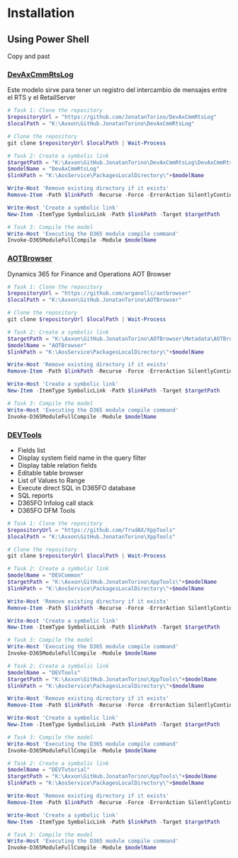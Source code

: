 
# Installation

## Using Power Shell
Copy and past

### [DevAxCmmRtsLog](https://github.com/JonatanTorino/DevAxCmmRtsLog)
Este modelo sirve para tener un registro del intercambio de mensajes entre el RTS y el RetailServer
```powershell
# Task 1: Clone the repository
$repositoryUrl = "https://github.com/JonatanTorino/DevAxCmmRtsLog"
$localPath = "K:\Axxon\GitHub.JonatanTorino\DevAxCmmRtsLog"

# Clone the repository
git clone $repositoryUrl $localPath | Wait-Process

# Task 2: Create a symbolic link
$targetPath = "K:\Axxon\GitHub.JonatanTorino\DevAxCmmRtsLog\DevAxCmmRtsLog"
$modelName = "DevAxCmmRtsLog"
$linkPath = "K:\AosService\PackagesLocalDirectory\"+$modelName

Write-Host 'Remove existing directory if it exists'
Remove-Item -Path $linkPath -Recurse -Force -ErrorAction SilentlyContinue

Write-Host 'Create a symbolic link'
New-Item -ItemType SymbolicLink -Path $linkPath -Target $targetPath

# Task 3: Compile the model
Write-Host 'Executing the D365 module compile command'
Invoke-D365ModuleFullCompile -Module $modelName

```

### [AOTBrowser](https://github.com/arganollc/aotbrowser)
Dynamics 365 for Finance and Operations AOT Browser
```powershell
# Task 1: Clone the repository
$repositoryUrl = "https://github.com/arganollc/aotbrowser"
$localPath = "K:\Axxon\GitHub.JonatanTorino\AOTBrowser"

# Clone the repository
git clone $repositoryUrl $localPath | Wait-Process

# Task 2: Create a symbolic link
$targetPath = "K:\Axxon\GitHub.JonatanTorino\AOTBrowser\Metadata\AOTBrowser"
$modelName = "AOTBrowser"
$linkPath = "K:\AosService\PackagesLocalDirectory\"+$modelName

Write-Host 'Remove existing directory if it exists'
Remove-Item -Path $linkPath -Recurse -Force -ErrorAction SilentlyContinue

Write-Host 'Create a symbolic link'
New-Item -ItemType SymbolicLink -Path $linkPath -Target $targetPath

# Task 3: Compile the model
Write-Host 'Executing the D365 module compile command'
Invoke-D365ModuleFullCompile -Module $modelName

```

### [DEVTools](https://github.com/TrudAX/XppTools)
- Fields list
- Display system field name in the query filter
- Display table relation fields
- Editable table browser
- List of Values to Range
- Execute direct SQL in D365FO database
- SQL reports
- D365FO Infolog call stack
- D365FO DFM Tools
```powershell
# Task 1: Clone the repository
$repositoryUrl = "https://github.com/TrudAX/XppTools"
$localPath = "K:\Axxon\GitHub.JonatanTorino\XppTools"

# Clone the repository
git clone $repositoryUrl $localPath | Wait-Process

# Task 2: Create a symbolic link
$modelName = "DEVCommon"
$targetPath = "K:\Axxon\GitHub.JonatanTorino\XppTools\"+$modelName
$linkPath = "K:\AosService\PackagesLocalDirectory\"+$modelName

Write-Host 'Remove existing directory if it exists'
Remove-Item -Path $linkPath -Recurse -Force -ErrorAction SilentlyContinue

Write-Host 'Create a symbolic link'
New-Item -ItemType SymbolicLink -Path $linkPath -Target $targetPath

# Task 3: Compile the model
Write-Host 'Executing the D365 module compile command'
Invoke-D365ModuleFullCompile -Module $modelName

# Task 2: Create a symbolic link
$modelName = "DEVTools"
$targetPath = "K:\Axxon\GitHub.JonatanTorino\XppTools\"+$modelName
$linkPath = "K:\AosService\PackagesLocalDirectory\"+$modelName

Write-Host 'Remove existing directory if it exists'
Remove-Item -Path $linkPath -Recurse -Force -ErrorAction SilentlyContinue

Write-Host 'Create a symbolic link'
New-Item -ItemType SymbolicLink -Path $linkPath -Target $targetPath

# Task 3: Compile the model
Write-Host 'Executing the D365 module compile command'
Invoke-D365ModuleFullCompile -Module $modelName

# Task 2: Create a symbolic link
$modelName = "DEVTutorial"
$targetPath = "K:\Axxon\GitHub.JonatanTorino\XppTools\"+$modelName
$linkPath = "K:\AosService\PackagesLocalDirectory\"+$modelName

Write-Host 'Remove existing directory if it exists'
Remove-Item -Path $linkPath -Recurse -Force -ErrorAction SilentlyContinue

Write-Host 'Create a symbolic link'
New-Item -ItemType SymbolicLink -Path $linkPath -Target $targetPath

# Task 3: Compile the model
Write-Host 'Executing the D365 module compile command'
Invoke-D365ModuleFullCompile -Module $modelName

```
